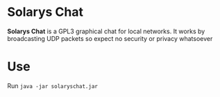 # Solarys Chat

**Solarys Chat** is a GPL3 graphical chat for local networks. It works by broadcasting UDP packets so expect no security or privacy whatsoever

# Use

Run `java -jar solaryschat.jar`

